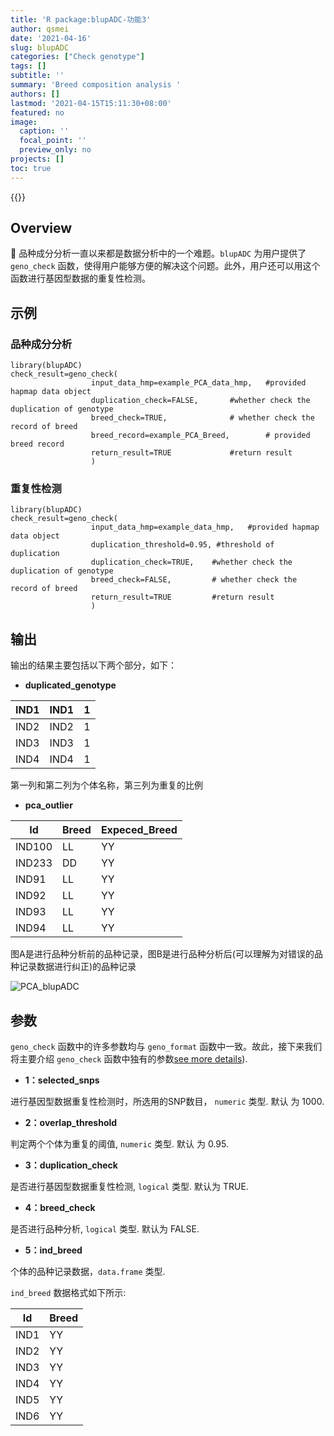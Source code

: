 ```yaml
---
title: 'R package:blupADC-功能3'
author: qsmei
date: '2021-04-16'
slug: blupADC
categories: ["Check genotype"]
tags: []
subtitle: ''
summary: 'Breed composition analysis '
authors: []
lastmod: '2021-04-15T15:11:30+08:00'
featured: no
image:
  caption: ''
  focal_point: ''
  preview_only: no
projects: []
toc: true
---
```


{{<toc>}} 

## Overview 

👦  品种成分分析一直以来都是数据分析中的一个难题。`blupADC` 为用户提供了`geno_check` 函数，使得用户能够方便的解决这个问题。此外，用户还可以用这个函数进行基因型数据的重复性检测。

## 示例

### 品种成分分析

``` {.R}
library(blupADC)
check_result=geno_check(
                  input_data_hmp=example_PCA_data_hmp,   #provided hapmap data object
                  duplication_check=FALSE,       #whether check the duplication of genotype
                  breed_check=TRUE,              # whether check the record of breed
                  breed_record=example_PCA_Breed,        # provided breed record
                  return_result=TRUE             #return result 
                  )
```

### 重复性检测

``` {.R}
library(blupADC)
check_result=geno_check(
                  input_data_hmp=example_data_hmp,   #provided hapmap data object
                  duplication_threshold=0.95, #threshold of duplication
                  duplication_check=TRUE,    #whether check the duplication of genotype
                  breed_check=FALSE,         # whether check the record of breed
                  return_result=TRUE         #return result 
                  )
```

## 输出

输出的结果主要包括以下两个部分，如下：

- **duplicated_genotype**    

| IND1 | IND1 | 1    |
| ---- | ---- | ---- |
| IND2 | IND2 | 1    |
| IND3 | IND3 | 1    |
| IND4 | IND4 | 1    |

第一列和第二列为个体名称，第三列为重复的比例

- **pca_outlier** 

| Id     | Breed | Expeced_Breed |
| ------ | ----- | ------------- |
| IND100 | LL    | YY            |
| IND233 | DD    | YY            |
| IND91  | LL    | YY            |
| IND92  | LL    | YY            |
| IND93  | LL    | YY            |
| IND94  | LL    | YY            |

图A是进行品种分析前的品种记录，图B是进行品种分析后(可以理解为对错误的品种记录数据进行纠正)的品种记录

![PCA_blupADC](https://qsmei-markdown.oss-cn-shanghai.aliyuncs.com/markdown-img/20210805034645.png)

## 参数

`geno_check` 函数中的许多参数均与 `geno_format`  函数中一致。故此，接下来我们将主要介绍 `geno_check` 函数中独有的参数[see more details](https://qsmei.netlify.app/post/blupadc/)). 

-   **1：selected_snps** 

进行基因型数据重复性检测时，所选用的SNP数目， `numeric` 类型. 默认 为 1000.

-   **2：overlap_threshold**

判定两个个体为重复的阈值, `numeric` 类型. 默认 为 0.95.

-   **3：duplication_check**

是否进行基因型数据重复性检测, `logical` 类型. 默认为 TRUE.

-   **4：breed_check**

是否进行品种分析, `logical` 类型. 默认为 FALSE.

-   **5：ind_breed**

个体的品种记录数据，`data.frame` 类型.  

`ind_breed`  数据格式如下所示:

| Id   | Breed |
| ---- | ----- |
| IND1 | YY    |
| IND2 | YY    |
| IND3 | YY    |
| IND4 | YY    |
| IND5 | YY    |
| IND6 | YY    |


